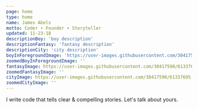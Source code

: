 ```yaml
---
page: home
type: home
name: James Abels
motto: Coder ∙ Founder ∙ Storyteller
updated: 11-23-18
descriptionBoy: 'boy description'
descriptionFantasy: 'fantasy description'
descriptionCity: 'city description'
boyInForegroundImage: 'https://user-images.githubusercontent.com/30417590/55294127-2c1c5980-53cc-11e9-9848-5295cd05a9cc.png'
zoomedBoyInForegroundImage: ''
fantasyImage: https://user-images.githubusercontent.com/30417590/61337694-89fe7100-a804-11e9-912b-a309978580c6.png
zoomedFantasyImage: ''
cityImage: https://user-images.githubusercontent.com/30417590/61337695-89fe7100-a804-11e9-92e7-4897219d067f.png
zoomedCityImage: ''
---
```


I write code that tells clear & compelling stories. Let's talk about yours.